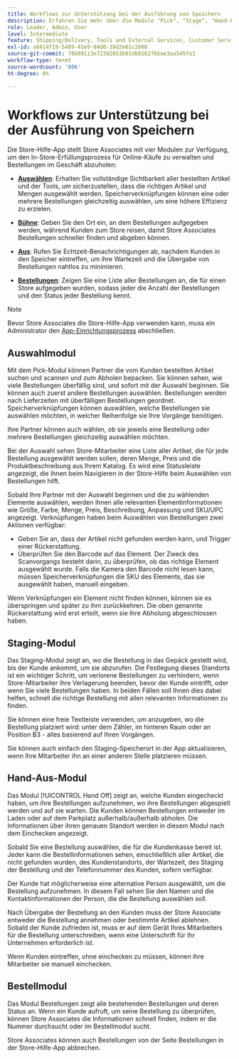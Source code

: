 ```yaml
---
title: Workflows zur Unterstützung bei der Ausführung von Speichern
description: Erfahren Sie mehr über die Module "Pick", "Stage", "Hand-Off"und "Orders", die in der Store Assist App verfügbar sind. Diese Module ermöglichen den End-to-End-Workflow zur Store-Erfüllung für BOPIS-Bestellungen. Store Associates verwenden diese Module zur Verwaltung und Bereitstellung von Store-Pickup-Bestellungen für Kunden.
role: Leader, Admin, User
level: Intermediate
feature: Shipping/Delivery, Tools and External Services, Customer Service
exl-id: a8414f19-5489-41e9-84d6-39d2e61c2b08
source-git-commit: 78b09113e72382053b01d6016276bae3aa545fa3
workflow-type: tm+mt
source-wordcount: '806'
ht-degree: 0%

---
```


# Workflows zur Unterstützung bei der Ausführung von Speichern

Die Store-Hilfe-App stellt Store Associates mit vier Modulen zur Verfügung, um den In-Store-Erfüllungsprozess für Online-Käufe zu verwalten und Bestellungen im Geschäft abzuholen:

- **[Auswählen](#pick-module)**: Erhalten Sie vollständige Sichtbarkeit aller bestellten Artikel und der Tools, um sicherzustellen, dass die richtigen Artikel und Mengen ausgewählt werden. Speicherverknüpfungen können eine oder mehrere Bestellungen gleichzeitig auswählen, um eine höhere Effizienz zu erzielen.

- **[Bühne](#stage-module)**: Geben Sie den Ort ein, an dem Bestellungen aufgegeben werden, während Kunden zum Store reisen, damit Store Associates Bestellungen schneller finden und abgeben können.

- **[Aus](#hand-off-module)**: Rufen Sie Echtzeit-Benachrichtigungen ab, nachdem Kunden in den Speicher eintreffen, um ihre Wartezeit und die Übergabe von Bestellungen nahtlos zu minimieren.

- **[Bestellungen](#orders-module)**: Zeigen Sie eine Liste aller Bestellungen an, die für einen Store aufgegeben wurden, sodass jeder die Anzahl der Bestellungen und den Status jeder Bestellung kennt.

>[!NOTE]
>
>Bevor Store Associates die Store-Hilfe-App verwenden kann, muss ein Administrator den [App-Einrichtungsprozess](app-setup.md) abschließen.

## Auswahlmodul

Mit dem Pick-Modul können Partner die vom Kunden bestellten Artikel suchen und scannen und zum Abholen bepacken. Sie können sehen, wie viele Bestellungen überfällig sind, und sofort mit der Auswahl beginnen. Sie können auch zuerst andere Bestellungen auswählen. Bestellungen werden nach Lieferzeiten mit überfälligen Bestellungen geordnet. Speicherverknüpfungen können auswählen, welche Bestellungen sie auswählen möchten, in welcher Reihenfolge sie Ihre Vorgänge benötigen.

Ihre Partner können auch wählen, ob sie jeweils eine Bestellung oder mehrere Bestellungen gleichzeitig auswählen möchten.

Bei der Auswahl sehen Store-Mitarbeiter eine Liste aller Artikel, die für jede Bestellung ausgewählt werden sollen, deren Menge, Preis und die Produktbeschreibung aus Ihrem Katalog. Es wird eine Statusleiste angezeigt, die ihnen beim Navigieren in der Store-Hilfe beim Auswählen von Bestellungen hilft.

Sobald Ihre Partner mit der Auswahl beginnen und die zu wählenden Elemente auswählen, werden ihnen alle relevanten Elementinformationen wie Größe, Farbe, Menge, Preis, Beschreibung, Anpassung und SKU/UPC angezeigt. Verknüpfungen haben beim Auswählen von Bestellungen zwei Aktionen verfügbar:

- Geben Sie an, dass der Artikel nicht gefunden werden kann, und Trigger einer Rückerstattung.
- Überprüfen Sie den Barcode auf das Element. Der Zweck des Scanvorgangs besteht darin, zu überprüfen, ob das richtige Element ausgewählt wurde. Falls die Kamera den Barcode nicht lesen kann, müssen Speicherverknüpfungen die SKU des Elements, das sie ausgewählt haben, manuell eingeben.

Wenn Verknüpfungen ein Element nicht finden können, können sie es überspringen und später zu ihm zurückkehren.  Die oben genannte Rückerstattung wird erst erteilt, wenn sie ihre Abholung abgeschlossen haben.

## Staging-Modul

Das Staging-Modul zeigt an, wo die Bestellung in das Gepäck gestellt wird, bis der Kunde ankommt, um sie abzurufen. Die Festlegung dieses Standorts ist ein wichtiger Schritt, um verlorene Bestellungen zu verhindern, wenn Store-Mitarbeiter ihre Verlagerung beenden, bevor der Kunde eintrifft, oder wenn Sie viele Bestellungen haben. In beiden Fällen soll Ihnen dies dabei helfen, schnell die richtige Bestellung mit allen relevanten Informationen zu finden.

Sie können eine freie Textleiste verwenden, um anzugeben, wo die Bestellung platziert wird: unter dem Zähler, im hinteren Raum oder an Position B3 - alles basierend auf Ihren Vorgängen.

Sie können auch einfach den Staging-Speicherort in der App aktualisieren, wenn Ihre Mitarbeiter ihn an einer anderen Stelle platzieren müssen.

## Hand-Aus-Modul

Das Modul [!UICONTROL Hand Off] zeigt an, welche Kunden eingecheckt haben, um ihre Bestellungen aufzunehmen, wo ihre Bestellungen abgespielt werden und auf sie warten. Die Kunden können Bestellungen entweder im Laden oder auf dem Parkplatz außerhalb/außerhalb abholen. Die Informationen über ihren genauen Standort werden in diesem Modul nach dem Einchecken angezeigt.

Sobald Sie eine Bestellung auswählen, die für die Kundenkasse bereit ist. Jeder kann die Bestellinformationen sehen, einschließlich aller Artikel, die nicht gefunden wurden, des Kundenstandorts, der Wartezeit, des Staging der Bestellung und der Telefonnummer des Kunden, sofern verfügbar.

Der Kunde hat möglicherweise eine alternative Person ausgewählt, um die Bestellung aufzunehmen. In diesem Fall sehen Sie den Namen und die Kontaktinformationen der Person, die die Bestellung auswählen soll.

Nach Übergabe der Bestellung an den Kunden muss der Store Associate entweder die Bestellung annehmen oder bestimmte Artikel ablehnen. Sobald der Kunde zufrieden ist, muss er auf dem Gerät Ihres Mitarbeiters für die Bestellung unterschreiben, wenn eine Unterschrift für Ihr Unternehmen erforderlich ist.

Wenn Kunden eintreffen, ohne einchecken zu müssen, können ihre Mitarbeiter sie manuell einchecken.

## Bestellmodul

Das Modul Bestellungen zeigt alle bestehenden Bestellungen und deren Status an. Wenn ein Kunde aufruft, um seine Bestellung zu überprüfen, können Store Associates die Informationen schnell finden, indem er die Nummer durchsucht oder im Bestellmodul sucht.

Store Associates können auch Bestellungen von der Seite Bestellungen in der Store-Hilfe-App abbrechen.
